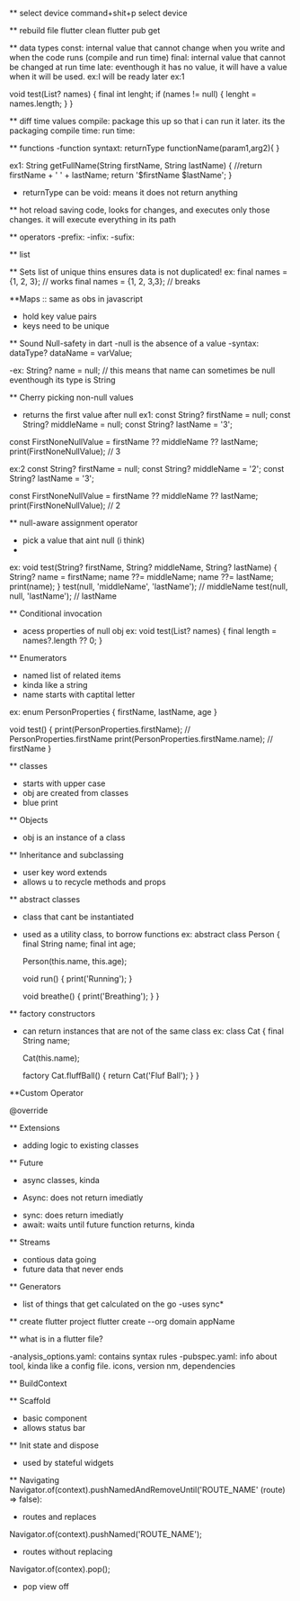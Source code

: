 
** select device
command+shit+p
select device

** rebuild file
flutter clean
flutter pub get


** data types
const: internal value that cannot change when you write and when the code runs (compile and run time)
final: internal value that cannot be changed at run time
late: eventhough it has no value, it will have a value when it will be used. ex:I will be ready later
ex:1

void test(List<String>? names) {
  final int lenght;
  if (names != null) {
    lenght = names.length;
  }
}

** diff time values
compile: package this up so that i can run it later. its the packaging 
compile time:
run time: 


** functions
-function syntaxt:
returnType functionName(param1,arg2){
}

ex1:
String getFullName(String firstName, String lastName) {
  //return firstName + ' ' + lastName;
  return '$firstName $lastName';
}

- returnType can be void: means it does not return anything


** hot reload
saving code, looks for changes, and executes only those changes. it will execute everything in its path


** operators
-prefix:
-infix:
-sufix:


** list


** Sets
list of unique thins
ensures data is not duplicated!
ex:
final names = {1, 2, 3}; // works
final names = {1, 2, 3,3}; // breaks


**Maps   :: same as obs in javascript
- hold key value pairs
- keys need to be unique


** Sound Null-safety in dart
-null is the absence of a value
-syntax:
dataType? dataName = varValue;

-ex:
 String? name = null;   // this means that name can sometimes be null eventhough its type is String


** Cherry picking non-null values
- returns the first value after null
ex1:
const String? firstName = null;
const String? middleName = null;
const String? lastName = '3';

const FirstNoneNullValue = firstName ?? middleName ?? lastName;
print(FirstNoneNullValue); // 3

ex:2
const String? firstName = null;
const String? middleName = '2';
const String? lastName = '3';

const FirstNoneNullValue = firstName ?? middleName ?? lastName;
print(FirstNoneNullValue); // 2


** null-aware assignment operator
- pick a value that aint null (i think)
-
ex:
void test(String? firstName, String? middleName, String? lastName) {
  String? name = firstName;
  name ??= middleName;
  name ??= lastName;
  print(name);
}
test(null, 'middleName', 'lastName'); // middleName
test(null, null, 'lastName');         // lastName


** Conditional invocation
- acess properties of null obj
ex:
void test(List<String>? names) {
  final length = names?.length ?? 0;
}


** Enumerators
- named list of related items
- kinda like a string
- name starts with captital letter

ex:
enum PersonProperties { firstName, lastName, age }

void test() {
  print(PersonProperties.firstName);         // PersonProperties.firstName
  print(PersonProperties.firstName.name);    // firstName
}

** classes
- starts with upper case
- obj are created from classes
- blue print

** Objects
- obj is an instance of a class


** Inheritance and subclassing
- user key word extends
- allows u to recycle methods and props

** abstract classes
- class that cant be instantiated
- used as a utility class, to borrow functions
ex:
abstract class Person {
  final String name;
  final int age;

  Person(this.name, this.age);

  void run() {
    print('Running');
  }

  void breathe() {
    print('Breathing');
  }
}


** factory constructors
- can return instances that are not of the same class
ex:
class Cat {
  final String name;

  Cat(this.name);

  factory Cat.fluffBall() {
    return Cat('Fluf Ball');
  }
}

**Custom Operator

@override


** Extensions
- adding logic to existing classes


** Future
- async classes, kinda
* Async: does not return imediatly
- sync: does return imediatly
- await: waits until future function returns, kinda


** Streams
- contious data going
- future data that never ends


** Generators
- list of things that get calculated on the go
-uses sync*



** create flutter project
flutter create --org domain appName



** what is in a flutter file?

-analysis_options.yaml: contains syntax rules
-pubspec.yaml: info about tool, kinda like a config file. icons, version nm, dependencies


** BuildContext


** Scaffold
- basic component
- allows status bar




** Init state and dispose
- used by stateful widgets


** Navigating
Navigator.of(context).pushNamedAndRemoveUntil('ROUTE_NAME' (route) => false):
- routes and replaces

Navigator.of(context).pushNamed('ROUTE_NAME');
- routes without replacing


Navigator.of(contex).pop();
- pop view off